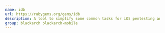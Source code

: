 ```yaml
---
name: idb
url: https://rubygems.org/gems/idb
description: A tool to simplify some common tasks for iOS pentesting and research.
group: blackarch blackarch-mobile
---
```

